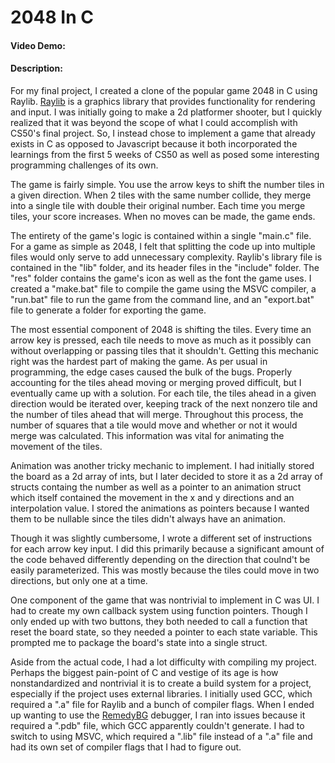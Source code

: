 # 2048 In C
#### Video Demo:  <URL HERE>
#### Description:
For my final project, I created a clone of the popular game 2048 in C using Raylib. [Raylib](https://www.raylib.com/) is a graphics library that provides functionality for rendering and input. I was initially going to make a 2d platformer shooter, but I quickly realized that it was beyond the scope of what I could accomplish with CS50's final project. So, I instead chose to implement a game that already exists in C as opposed to Javascript because it both incorporated the learnings from the first 5 weeks of CS50 as well as posed some interesting programming challenges of its own.

The game is fairly simple. You use the arrow keys to shift the number tiles in a given direction. When 2 tiles with the same number collide, they merge into a single tile with double their original number. Each time you merge tiles, your score increases. When no moves can be made, the game ends.

The entirety of the game's logic is contained within a single "main.c" file. For a game as simple as 2048, I felt that splitting the code up into multiple files would only serve to add unnecessary complexity. Raylib's library file is contained in the "lib" folder, and its header files in the "include" folder. The "res" folder contains the game's icon as well as the font the game uses. I created a "make.bat" file to compile the game using the MSVC compiler, a "run.bat" file to run the game from the command line, and an "export.bat" file to generate a folder for exporting the game.

The most essential component of 2048 is shifting the tiles. Every time an arrow key is pressed, each tile needs to move as much as it possibly can without overlapping or passing tiles that it shouldn't. Getting this mechanic right was the hardest part of making the game. As per usual in programming, the edge cases caused the bulk of the bugs. Properly accounting for the tiles ahead moving or merging proved difficult, but I eventually came up with a solution. For each tile, the tiles ahead in a given direction would be iterated over, keeping track of the next nonzero tile and the number of tiles ahead that will merge. Throughout this process, the number of squares that a tile would move and whether or not it would merge was calculated. This information was vital for animating the movement of the tiles.

Animation was another tricky mechanic to implement. I had initially stored the board as a 2d array of ints, but I later decided to store it as a 2d array of structs containg the number as well as a pointer to an animation struct which itself contained the movement in the x and y directions and an interpolation value. I stored the animations as pointers because I wanted them to be nullable since the tiles didn't always have an animation.

Though it was slightly cumbersome, I wrote a different set of instructions for each arrow key input. I did this primarily because a significant amount of the code behaved differently depending on the direction that coulnd't be easily parameterized. This was mostly because the tiles could move in two directions, but only one at a time.

One component of the game that was nontrivial to implement in C was UI. I had to create my own callback system using function pointers. Though I only ended up with two buttons, they both needed to call a function that reset the board state, so they needed a pointer to each state variable. This prompted me to package the board's state into a single struct. 

Aside from the actual code, I had a lot difficulty with compiling my project. Perhaps the biggest pain-point of C and vestige of its age is how nonstandardized and nontrivial it is to create a build system for a project, especially if the project uses external libraries. I initially used GCC, which required a ".a" file for Raylib and a bunch of compiler flags. When I ended up wanting to use the [RemedyBG](https://remedybg.itch.io/remedybg) debugger, I ran into issues because it required a ".pdb" file, which GCC apparently couldn't generate. I had to switch to using MSVC, which required a ".lib" file instead of a ".a" file and had its own set of compiler flags that I had to figure out.
